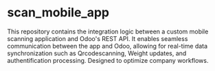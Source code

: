 # scan_mobile_app
This repository contains the integration logic between a custom mobile scanning application and Odoo's REST API. It enables seamless communication between the app and Odoo, allowing for real-time data synchronization such as Qrcodescanning, Weight updates, and authentification processing. Designed to optimize company workflows.

